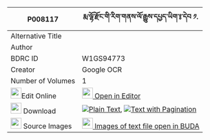 |P008117|རྨ་ལྷོ་རྫོང་གི་རིག་གནས་ལོ་རྒྱུས་དཔྱད་ཡིག་༔་དེབ ༡. 
| --- | --- 
|Alternative Title |
|Author | 
|BDRC ID | W1GS94773
|Creator | Google OCR
|Number of Volumes| 1
|<img width="25" src="https://img.icons8.com/color/25/000000/edit-property.png">Edit Online| [<img width="25" src="https://avatars.githubusercontent.com/u/45091458?s=200&v=4"> Open in Editor](http://editor.openpecha.org/P008117)
|<img width="25" src="https://img.icons8.com/fluent/48/000000/download-2.png"/>  Download | [![](https://img.icons8.com/color/20/000000/txt.png)Plain Text](https://github.com/Openpecha/P008117/releases/download/v1/ma_lhodzong_gi_rikne_logyu_che_plain_P008117.zip), [![](https://img.icons8.com/color/20/000000/txt.png)Text with Pagination](https://github.com/Openpecha/P008117/releases/download/v1/ma_lhodzong_gi_rikne_logyu_che_pages_P008117.zip)
|<img width="25" src="https://img.icons8.com/plasticine/100/000000/pictures-folder.png"/>  Source Images | [<img width="25" src="https://library.bdrc.io/icons/BUDA-small.svg"> Images of text file open in BUDA](https://library.bdrc.io/show/bdr:W1GS94773)